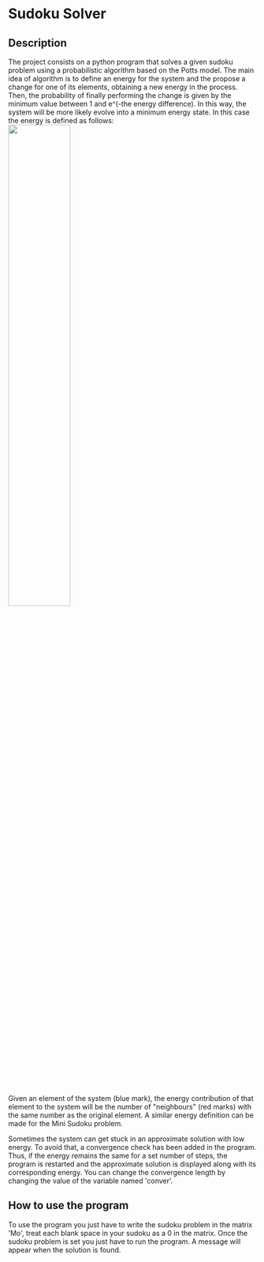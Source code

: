 <h1>Sudoku Solver</h1>

<h2>Description</h2>
The project consists on a python program that solves a given sudoku problem using a probabilistic algorithm based on the Potts model. The main idea of algorithm is to define an energy for the system and the propose a change for one of its elements, obtaining a new energy in the process. Then, the probability of finally performing the change is given by the minimum value between 1 and e^(-the energy difference). In this way, the system will be more likely evolve into a minimum energy state. In this case the energy is defined as follows:  <br />

<img src="https://i.imgur.com/GLiEH3l.jpeg" height="50%" width="50%"/>

Given an element of the system (blue mark), the energy contribution of that element to the system will be the number of "neighbours" (red marks) with the same number as the original element. A similar energy definition can be made for the Mini Sudoku problem. <br />

Sometimes the system can get stuck in an approximate solution with low energy. To avoid that, a convergence check has been added in the program. Thus, if the energy remains the same for a set number of steps, the program is restarted and the approximate solution is displayed along with its corresponding energy. You can change the convergence length by changing the value of the variable named 'conver'. <br />

<h2>How to use the program</h2> 

To use the program you just have to write the sudoku problem in the matrix 'Mo', treat each blank space in your sudoku as a 0 in the matrix. Once the sudoku problem is set you just have to run the program. A message will appear when the solution is found. <br />





